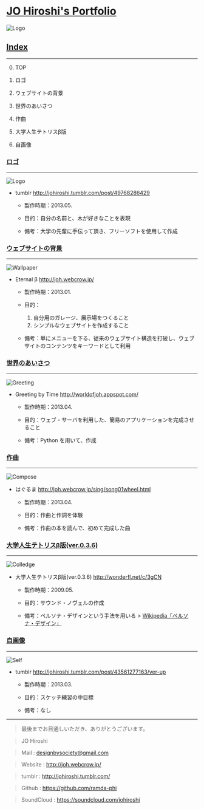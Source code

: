 # [JO Hiroshi's Portfolio](id:toTop)

![Logo]

## [Index](id:toIndex)

---

<!--0. [TOP](#toTop)

1. [ロゴ](#toLogo)

2. [ウェブサイトの背景](#toBG)

3. [世界のあいさつ](#toGreeting)

4. [作曲](#toCompose)

5. [大学人生テトリスβ版](#toColledge)

5. [自画像](#toSelf)
-->
0. TOP

1. ロゴ

2. ウェブサイトの背景

3. 世界のあいさつ

4. 作曲

5. 大学人生テトリスβ版

5. 自画像

### [ロゴ](id:toLogo)

---

![Logo]


* tumblr <http://johiroshi.tumblr.com/post/49768286429>

	* 製作時期：2013.05.
	
	* 目的：自分の名前と、木が好きなことを表現
	
	* 備考：大学の先輩に手伝って頂き、フリーソフトを使用して作成

<!--*[Indexに戻る](#toIndex)*-->

### [ウェブサイトの背景](id:toBG)

---

![Wallpaper]

* Eternal β <http://joh.webcrow.jp/>

	* 製作時期：2013.01.
	
	* 目的：
		1. 自分用のガレージ、展示場をつくること
		2. シンプルなウェブサイトを作成すること
	
	
	* 備考：単にメニューを下る、従来のウェブサイト構造を打破し、ウェブサイトのコンテンツをキーワードとして利用

<!--*[Indexに戻る](#toIndex)*-->

### [世界のあいさつ](id:toGreeting)

---

![Greeting]

* Greeting by Time <http://worldofjoh.appspot.com/>

	* 製作時期：2013.04.
	
	* 目的：ウェブ・サーバを利用した、簡易のアプリケーションを完成させること
	
	* 備考：Python を用いて、作成

<!--*[Indexに戻る](#toIndex)*-->

### [作曲](id:toCompose)

---

![Compose]

* はぐるま <http://joh.webcrow.jp/sing/song01wheel.html>

	* 製作時期：2013.04.
	
	* 目的：作曲と作詞を体験
	
	* 備考：作曲の本を読んで、初めて完成した曲

<!--*[Indexに戻る](#toIndex)*-->

### [大学人生テトリスβ版(ver.0.3.6)](id:toColledge)

---

![Colledge]

* 大学人生テトリスβ版(ver.0.3.6) <http://wonderfl.net/c/3gCN>

	* 製作時期：2009.05.
	
	* 目的：サウンド・ノヴェルの作成
	
	* 備考：ペルソナ・デザインという手法を用いる > [Wikipedia「ペルソナ・デザイン」](http://ja.wikipedia.org/wiki/%E3%83%9A%E3%83%AB%E3%82%BD%E3%83%8A%E3%83%87%E3%82%B6%E3%82%A4%E3%83%B3)

<!--*[Indexに戻る](#toIndex)*-->

### [自画像](id:toSelf)

---

![Self]

* tumblr <http://johiroshi.tumblr.com/post/43561277163/ver-up>

	* 製作時期：2013.03.
	
	* 目的：スケッチ練習の中目標
	
	* 備考：なし

<!--*[Indexに戻る](#toIndex)*-->

---

> 最後までお目通しいただき、ありがとうございます。

> JO Hiroshi

> Mail : <designbysociety@gmail.com>

> Website : <http://joh.webcrow.jp/>

> tumblr : <http://johiroshi.tumblr.com/>

> Github : <https://github.com/ramda-phi>

> SoundCloud : <https://soundcloud.com/johiroshi>

<!--[トップページへ戻る](#toTop)-->

[Self]: self.jpg
[Logo]: myLogox320.jpg
[Compose]: compose.png
[Colledge]: colledge.png
[Greeting]: greeting.png
[Wallpaper]: wallpaperx1024.png